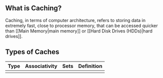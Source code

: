 ## What is Caching?
Caching, in terms of computer architecture, refers to storing data in extremely fast, close to processor memory, that can be accessed quicker than [[Main Memory|main memory]] or [[Hard Disk Drives (HDDs)|hard drives]]. 

## Types of Caches

| Type | Associativity | Sets | Definition |
| ---- | ------------- | ---- | ---------- |
|      |               |      |            |
